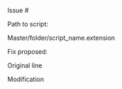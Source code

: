 Issue #

Path to script:

Master/folder/script_name.extension

Fix proposed:

Original line

Modification

